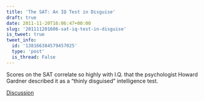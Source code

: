 ```yaml
---
title: 'The SAT: An IQ Test in Disguise'
draft: true
date: 2011-11-20T16:06:47+00:00
slug: '201111201606-sat-iq-test-in-disguise'
is_tweet: true
tweet_info:
  id: '138166384579457025'
  type: 'post'
  is_thread: False
---
```




Scores on the SAT correlate so highly with I.Q. that the psychologist Howard Gardner described it as a “thinly disguised” intelligence test.

[Discussion](https://x.com/sytelus/status/138166384579457025)
